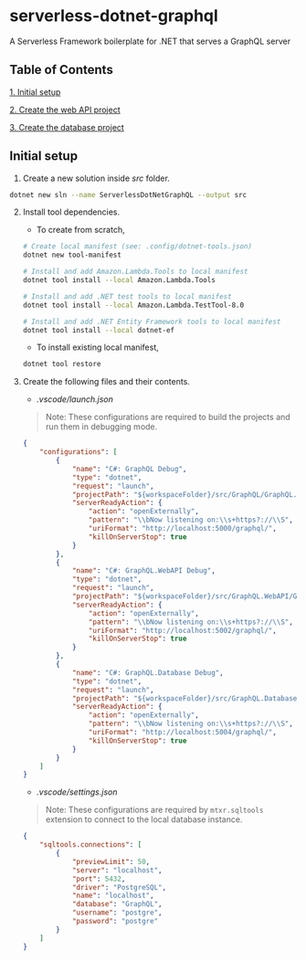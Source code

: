 # serverless-dotnet-graphql

A Serverless Framework boilerplate for .NET that serves a GraphQL server

## Table of Contents

[1. Initial setup](#initial-setup)

[2. Create the web API project](docs/webAPI/01-create-graphql-webapi-project.md)

[3. Create the database project](docs/database/01-create-graphql-database-project.md)

## Initial setup

1. Create a new solution inside *src* folder.

```sh
dotnet new sln --name ServerlessDotNetGraphQL --output src
```

2. Install tool dependencies.

    * To create from scratch,

    ```sh
    # Create local manifest (see: .config/dotnet-tools.json)
    dotnet new tool-manifest

    # Install and add Amazon.Lambda.Tools to local manifest
    dotnet tool install --local Amazon.Lambda.Tools

    # Install and add .NET test tools to local manifest
    dotnet tool install --local Amazon.Lambda.TestTool-8.0

    # Install and add .NET Entity Framework tools to local manifest
    dotnet tool install --local dotnet-ef
    ```

    * To install existing local manifest,

    ```sh
    dotnet tool restore
    ```

3. Create the following files and their contents.

    * _.vscode/launch.json_

    > Note: These configurations are required to build the projects and run them in debugging mode.

    ```json
    {
        "configurations": [
            {
                "name": "C#: GraphQL Debug",
                "type": "dotnet",
                "request": "launch",
                "projectPath": "${workspaceFolder}/src/GraphQL/GraphQL.csproj",
                "serverReadyAction": {
                    "action": "openExternally",
                    "pattern": "\\bNow listening on:\\s+https?://\\S",
                    "uriFormat": "http://localhost:5000/graphql/",
                    "killOnServerStop": true
                }
            },
            {
                "name": "C#: GraphQL.WebAPI Debug",
                "type": "dotnet",
                "request": "launch",
                "projectPath": "${workspaceFolder}/src/GraphQL.WebAPI/GraphQL.WebAPI.csproj",
                "serverReadyAction": {
                    "action": "openExternally",
                    "pattern": "\\bNow listening on:\\s+https?://\\S",
                    "uriFormat": "http://localhost:5002/graphql/",
                    "killOnServerStop": true
                }
            },
            {
                "name": "C#: GraphQL.Database Debug",
                "type": "dotnet",
                "request": "launch",
                "projectPath": "${workspaceFolder}/src/GraphQL.Database/GraphQL.Database.csproj",
                "serverReadyAction": {
                    "action": "openExternally",
                    "pattern": "\\bNow listening on:\\s+https?://\\S",
                    "uriFormat": "http://localhost:5004/graphql/",
                    "killOnServerStop": true
                }
            }
        ]
    }
    ```

    * _.vscode/settings.json_

    > Note: These configurations are required by `mtxr.sqltools` extension to connect to the local database instance.

    ```json
    {
        "sqltools.connections": [
            {
                "previewLimit": 50,
                "server": "localhost",
                "port": 5432,
                "driver": "PostgreSQL",
                "name": "localhost",
                "database": "GraphQL",
                "username": "postgre",
                "password": "postgre"
            }
        ]
    }
    ```
